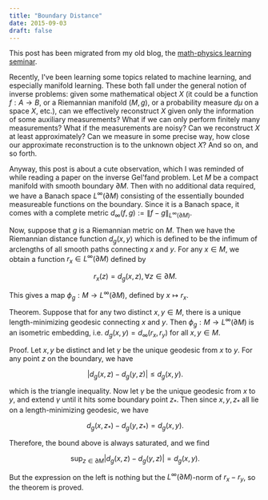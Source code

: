 ```yaml
---
title: "Boundary Distance"
date: 2015-09-03
draft: false
---
```


This post has been migrated from my old blog, the [math-physics learning seminar](https://mathphysseminar.blogspot.com/).



Recently, I've been learning some topics related to machine learning, and especially manifold learning. These both fall under the general notion of inverse problems: given some mathematical object $X$ (it could be a function $f: A \to B$, or a Riemannian manifold $(M,g)$, or a probability measure $d\mu$ on a space $X$, etc.), can we effectively reconstruct $X$ given only the information of some auxiliary measurements? What if we can only perform finitely many measurements? What if the measurements are noisy? Can we reconstruct $X$ at least approximately? Can we measure in some precise way, how close our approximate reconstruction is to the unknown object $X$? And so on, and so forth.


Anyway, this post is about a cute observation, which I was reminded of while reading a paper on the inverse Gel'fand problem. Let $M$ be a compact manifold with smooth boundary $\partial M$. Then with no additional data required, we have a Banach space $L^\infty(\partial M)$ consisting of the essentially bounded measureable functions on the boundary. Since it is a Banach space, it comes with a complete metric $d_\infty(f,g) := \|f-g\|_{L^\infty(\partial M)}$.


Now, suppose that $g$ is a Riemannian metric on $M$. Then we have the Riemannian distance function $d_g(x,y)$ which is defined to be the infimum of arclengths of all smooth paths connecting $x$ and $y$. For any $x \in M$, we obtain a function $r_x \in L^\infty(\partial M)$ defined by

$$ r_x(z) = d_g(x,z), \forall z \in \partial M. $$

This gives a map $\phi_g: M \to L^\infty(\partial M)$, defined by $x \mapsto r_x$.


Theorem. Suppose that for any two distinct $x,y \in M$, there is a unique length-minimizing geodesic connecting $x$ and $y$. Then $\phi_g: M \to L^\infty(\partial M)$ is an isometric embedding, i.e. $d_g(x,y) = d_\infty(r_x, r_y)$ for all $x,y \in M$.


Proof. Let $x,y$ be distinct and let $\gamma$ be the unique geodesic from $x$ to $y$. For any point $z$ on the boundary, we have

$$ |d_g(x,z) - d_g(y,z)| \leq d_g(x,y). $$

which is the triangle inequality. Now let $\gamma$ be the unique geodesic from $x$ to $y$, and extend $\gamma$ until it hits some boundary point $z_\ast$. Then since $x,y,z_\ast$ all lie on a length-minimizing geodesic, we have

$$ d_g(x,z_\ast) - d_g(y,z_\ast) = d_g(x,y). $$

Therefore, the bound above is always saturated, and we find

$$ \sup_{z \in \partial M} |d_g(x,z) - d_g(y,z)| = d_g(x,y). $$

But the expression on the left is nothing but the $L^\infty(\partial M)$-norm of $r_x-r_y$, so the theorem is proved.

